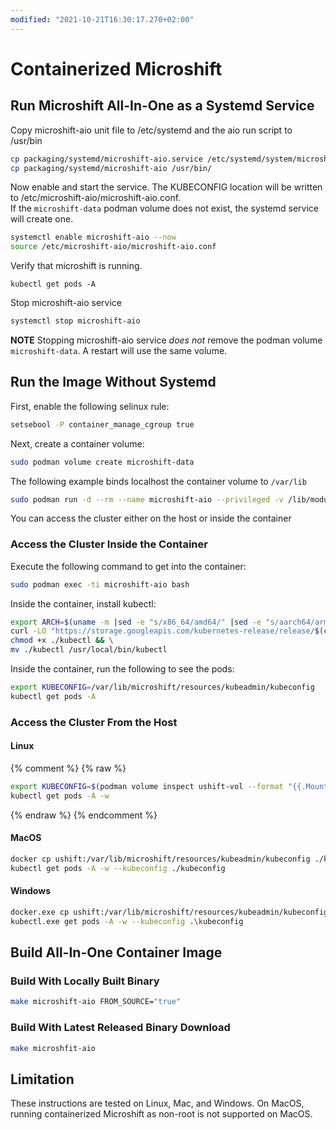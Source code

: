 ```yaml
---
modified: "2021-10-21T16:30:17.270+02:00"
---
```


# Containerized Microshift

## Run Microshift All-In-One as a Systemd Service

Copy microshift-aio unit file to /etc/systemd and the aio run script to /usr/bin

```bash
cp packaging/systemd/microshift-aio.service /etc/systemd/system/microshift-aio.service
cp packaging/systemd/microshift-aio /usr/bin/
```

Now enable and start the service. The KUBECONFIG location will be written to /etc/microshift-aio/microshift-aio.conf.  
If the `microshift-data` podman volume does not exist, the systemd service will create one.

```bash
systemctl enable microshift-aio --now
source /etc/microshift-aio/microshift-aio.conf
```

Verify that microshift is running.

```
kubectl get pods -A
```

Stop microshift-aio service

```bash
systemctl stop microshift-aio
```

**NOTE** Stopping microshift-aio service _does not_ remove the podman volume `microshift-data`.
A restart will use the same volume.

## Run the Image Without Systemd

First, enable the following selinux rule:

```bash
setsebool -P container_manage_cgroup true
```

Next, create a container volume:

```bash
sudo podman volume create microshift-data
```

The following example binds localhost the container volume to `/var/lib`

```bash
sudo podman run -d --rm --name microshift-aio --privileged -v /lib/modules:/lib/modules -v microshift-data:/var/lib  -p 6443:6443 microshift-aio
```

You can access the cluster either on the host or inside the container

### Access the Cluster Inside the Container

Execute the following command to get into the container:

```bash
sudo podman exec -ti microshift-aio bash
```

Inside the container, install kubectl:

```bash
export ARCH=$(uname -m |sed -e "s/x86_64/amd64/" |sed -e "s/aarch64/arm64/")
curl -LO "https://storage.googleapis.com/kubernetes-release/release/$(curl -s https://storage.googleapis.com/kubernetes-release/release/stable.txt)/bin/linux/${ARCH}/kubectl" && \
chmod +x ./kubectl && \
mv ./kubectl /usr/local/bin/kubectl
```

Inside the container, run the following to see the pods:

```bash
export KUBECONFIG=/var/lib/microshift/resources/kubeadmin/kubeconfig
kubectl get pods -A
```

### Access the Cluster From the Host

#### Linux

{% comment %}
{% raw %}

```bash
export KUBECONFIG=$(podman volume inspect ushift-vol --format "{{.Mountpoint}}")/microshift/resources/kubeadmin/kubeconfig
kubectl get pods -A -w
```

{% endraw %}
{% endcomment %}

#### MacOS

```bash
docker cp ushift:/var/lib/microshift/resources/kubeadmin/kubeconfig ./kubeconfig
kubectl get pods -A -w --kubeconfig ./kubeconfig
```

#### Windows

```bash
docker.exe cp ushift:/var/lib/microshift/resources/kubeadmin/kubeconfig .\kubeconfig
kubectl.exe get pods -A -w --kubeconfig .\kubeconfig
```

## Build All-In-One Container Image

### Build With Locally Built Binary

```bash
make microshift-aio FROM_SOURCE="true"
```

### Build With Latest Released Binary Download

```bash
make microshfit-aio
```

## Limitation

These instructions are tested on Linux, Mac, and Windows.
On MacOS, running containerized Microshift as non-root is not supported on MacOS.
